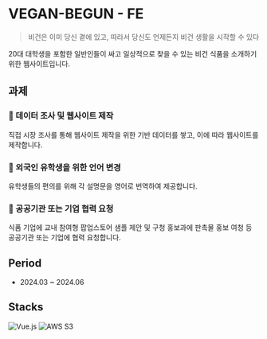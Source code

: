 # VEGAN-BEGUN - FE
> 비건은 이미 당신 곁에 있고, 따라서 당신도 언제든지 비건 생활을 시작할 수 있다

20대 대학생을 포함한 일반인들이 싸고 일상적으로 찾을 수 있는 비건 식품을 소개하기 위한 웹사이트입니다.

## 과제
### 💚 데이터 조사 및 웹사이트 제작
직접 시장 조사를 통해 웹사이트 제작을 위한 기반 데이터를 쌓고, 이에 따라 웹사이트를 제작합니다.

### 💛 외국인 유학생을 위한 언어 변경
유학생들의 편의를 위해 각 설명문을 영어로 번역하여 제공합니다.

### 💜 공공기관 또는 기업 협력 요청
식품 기업에 교내 참여형 팝업스토어 샘플 제안 및 구청 홍보과에 판촉물 홍보 여청 등 공공기관 또는 기업에 협력 요청합니다.

## Period
- 2024.03 ~ 2024.06

## Stacks
![Vue.js](https://img.shields.io/badge/-Vue.js-4FC08D?style=for-the-badge&logo=vue.js&logoColor=ffffff)
![AWS S3](https://img.shields.io/badge/-AWS%20S3-FF9900?style=for-the-badge&logo=amazons3&logoColor=white)
